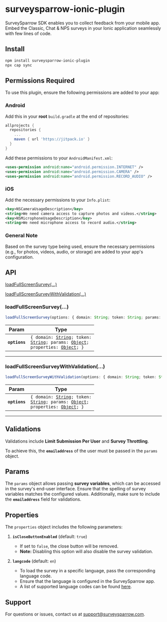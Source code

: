 # surveysparrow-ionic-plugin

SurveySparrow SDK enables you to collect feedback from your mobile app. Embed the Classic, Chat & NPS surveys in your Ionic application seamlessly with few lines of code.

## Install

```bash
npm install surveysparrow-ionic-plugin
npx cap sync
```

## Permissions Required

To use this plugin, ensure the following permissions are added to your app:

### Android

Add this in your **root** `build.gradle` at the end of repositories:

```gradle
allprojects {
  repositories {
    ...
    maven { url 'https://jitpack.io' }
  }
}
```

Add these permissions to your `AndroidManifest.xml`:

```xml
<uses-permission android:name="android.permission.INTERNET" />
<uses-permission android:name="android.permission.CAMERA" />
<uses-permission android:name="android.permission.RECORD_AUDIO" />
```

### iOS

Add the necessary permissions to your `Info.plist`:

```xml
<key>NSCameraUsageDescription</key>
<string>We need camera access to capture photos and videos.</string>
<key>NSMicrophoneUsageDescription</key>
<string>We need microphone access to record audio.</string>
```

### General Note

Based on the survey type being used, ensure the necessary permissions (e.g., for photos, videos, audio, or storage) are added to your app's configuration.

## API

  [loadFullScreenSurvey(...)](#loadfullscreensurvey)
  
  [loadFullScreenSurveyWithValidation(...)](#loadfullscreensurveywithvalidation)

### loadFullScreenSurvey(...)

```typescript
loadFullScreenSurvey(options: { domain: String; token: String; params: Object; properties: Object; }) => Promise<void>
```

| Param         | Type                                                                                                                                                                        |
| ------------- | --------------------------------------------------------------------------------------------------------------------------------------------------------------------------- |
| **`options`** | <code>{ domain: <a href="#string">String</a>; token: <a href="#string">String</a>; params: <a href="#object">Object</a>; properties: <a href="#object">Object</a>; }</code> |

--------------------

### loadFullScreenSurveyWithValidation(...)

```typescript
loadFullScreenSurveyWithValidation(options: { domain: String; token: String; params: Object; properties: Object; }) => Promise<void>
```

| Param         | Type                                                                                                                                                                        |
| ------------- | --------------------------------------------------------------------------------------------------------------------------------------------------------------------------- |
| **`options`** | <code>{ domain: <a href="#string">String</a>; token: <a href="#string">String</a>; params: <a href="#object">Object</a>; properties: <a href="#object">Object</a>; }</code> |
--------------------

## Validations  

Validations include **Limit Submission Per User** and **Survey Throttling**.  

To achieve this, the **`emailaddress`** of the user must be passed in the `params` object.  

## Params  

The `params` object allows passing **survey variables**, which can be accessed in the survey's end-user interface. Ensure that the spelling of survey variables matches the configured values. Additionally, make sure to include the **`emailaddress`** field for validations.  

## Properties  

The `properties` object includes the following parameters:  

1. **`isCloseButtonEnabled`** (default: `true`)  
   - If set to `false`, the close button will be removed.  
   - **Note:** Disabling this option will also disable the survey validation.  

2. **`langcode`** (default: `en`)  
   - To load the survey in a specific language, pass the corresponding language code.  
   - Ensure that the language is configured in the SurveySparrow app.  
   - A list of supported language codes can be found [here](https://docs.google.com/document/d/1cmmWJQba8B3UkV6g5m93DgpenVojclzeOB0mdn-rlrg/edit?usp=sharing).  


## Support
For questions or issues, contact us at [support@surveysparrow.com](mailto:support@surveysparrow.com).